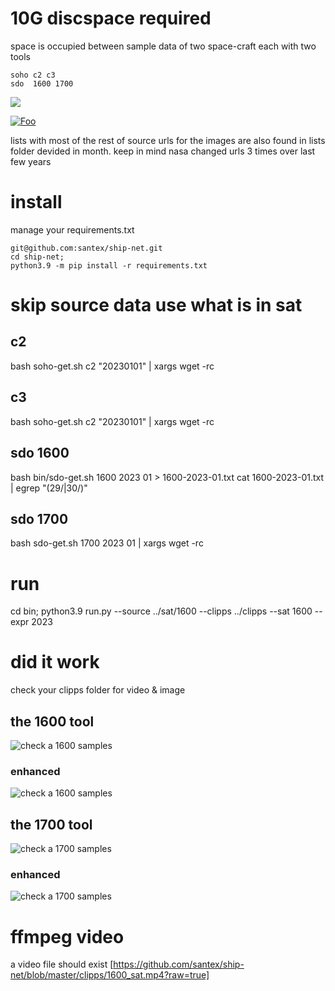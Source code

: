 # 10G discspace required

space is occupied between sample data
of two space-craft each with two tools
```
soho c2 c3
sdo  1600 1700
```
[<img src="http://www.google.com.au/images/nav_logo7.png">](http://google.com.au/)

[![Foo](http://www.google.com.au/images/nav_logo7.png)](http://google.com.au/)


lists with most of the rest of source urls 
for the images are also found in lists folder
devided in month.
keep in mind nasa changed urls 3 times
over last few years 



# install

manage your requirements.txt
```
git@github.com:santex/ship-net.git
cd ship-net;
python3.9 -m pip install -r requirements.txt
```
# skip source data use what is in sat

## c2
bash soho-get.sh c2 "20230101" | xargs wget -rc

## c3

bash soho-get.sh c2 "20230101" | xargs wget -rc

## sdo 1600

bash  bin/sdo-get.sh 1600 2023 01 > 1600-2023-01.txt
cat 1600-2023-01.txt | egrep "(29/|30/)"

## sdo 1700

bash  sdo-get.sh 1700 2023 01  | xargs wget -rc


# run

cd bin;
python3.9 run.py --source ../sat/1600 --clipps ../clipps --sat 1600 --expr 2023



# did it work
check your clipps folder for video & image

## the 1600 tool
![check a 1600 samples](https://raw.githubusercontent.com/santex/ship-net/master/clipps/1600_sample.jpg)

### enhanced
![check a 1600 samples](https://raw.githubusercontent.com/santex/ship-net/master/clipps/1600_sample_enhanced.jpg)

## the 1700 tool
![check a 1700 samples](https://raw.githubusercontent.com/santex/ship-net/master/clipps/1700_sample.jpg)

### enhanced
![check a 1700 samples](https://raw.githubusercontent.com/santex/ship-net/master/clipps/1700_sample_enhanced.jpg)
# ffmpeg video

a video file should exist
[https://github.com/santex/ship-net/blob/master/clipps/1600_sat.mp4?raw=true]


